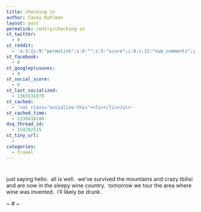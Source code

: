 ```yaml
---
title: checking in
author: Casey Kuhlman
layout: post
permalink: /entry/checking-in
st_twitter:
  - 0
st_reddit:
  - 'a:3:{s:9:"permalink";s:0:"";s:5:"score";i:0;s:12:"num_comments";i:0;}'
st_facebook:
  - 0
st_googleplusones:
  - 0
st_social_score:
  - 0
st_last_socialized:
  - 1365531079
st_cached:
  - '<ul class="socialize-this"><li></li></ul>'
st_cached_time:
  - 1330418180
dsq_thread_id:
  - 154782515
st_tiny_url:
  - 
categories:
  - travel
---
```

# 

just saying hello.  all is well.  we’ve survived the mountains and crazy tbilisi and are now in the sleepy wine country.  tomorrow we tour the area where wine was invented.  i’ll likely be drunk.  

~ # ~
